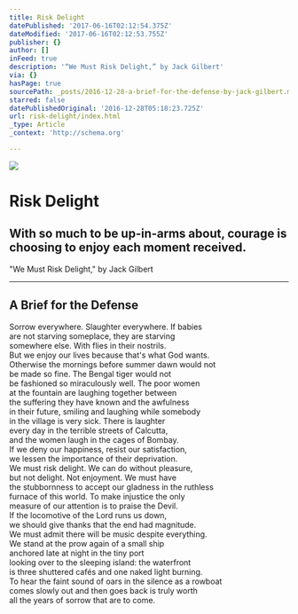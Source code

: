 ```yaml
---
title: Risk Delight
datePublished: '2017-06-16T02:12:54.375Z'
dateModified: '2017-06-16T02:12:53.755Z'
publisher: {}
author: []
inFeed: true
description: '“We Must Risk Delight,” by Jack Gilbert'
via: {}
hasPage: true
sourcePath: _posts/2016-12-28-a-brief-for-the-defense-by-jack-gilbert.md
starred: false
datePublishedOriginal: '2016-12-28T05:18:23.725Z'
url: risk-delight/index.html
_type: Article
_context: 'http://schema.org'

---
```

![](https://the-grid-user-content.s3-us-west-2.amazonaws.com/f24dfc0d-b7e8-4547-af24-1c0a8c38e86e.jpg)

# Risk Delight

## With so much to be up-in-arms about, courage is choosing to enjoy each moment received.

"We Must Risk Delight," by Jack Gilbert

---

## A Brief for the Defense

Sorrow everywhere. Slaughter everywhere. If babies  
are not starving someplace, they are starving  
somewhere else. With flies in their nostrils.  
But we enjoy our lives because that's what God wants.  
Otherwise the mornings before summer dawn would not  
be made so fine. The Bengal tiger would not  
be fashioned so miraculously well. The poor women  
at the fountain are laughing together between  
the suffering they have known and the awfulness  
in their future, smiling and laughing while somebody  
in the village is very sick. There is laughter  
every day in the terrible streets of Calcutta,  
and the women laugh in the cages of Bombay.  
If we deny our happiness, resist our satisfaction,  
we lessen the importance of their deprivation.  
We must risk delight. We can do without pleasure,  
but not delight. Not enjoyment. We must have  
the stubbornness to accept our gladness in the ruthless  
furnace of this world. To make injustice the only  
measure of our attention is to praise the Devil.  
If the locomotive of the Lord runs us down,  
we should give thanks that the end had magnitude.  
We must admit there will be music despite everything.  
We stand at the prow again of a small ship  
anchored late at night in the tiny port  
looking over to the sleeping island: the waterfront  
is three shuttered cafés and one naked light burning.  
To hear the faint sound of oars in the silence as a rowboat  
comes slowly out and then goes back is truly worth  
all the years of sorrow that are to come.